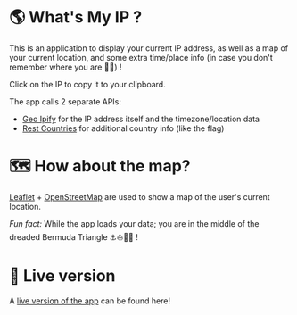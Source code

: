 #  🌎 What's My IP ?

This is an application to display your current IP address, as well as a map of your current location, and some extra time/place info (in case you don't remember where you are 🧭😉) !

Click on the IP to copy it to your clipboard.

The app calls 2 separate APIs:

- [Geo Ipify](https://geo.ipify.org) for the IP address itself and the timezone/location data
- [Rest Countries](https://restcountries.eu/) for additional country info (like the flag)

# 🗺️ How about the map?

[Leaflet](https://leafletjs.com/) + [OpenStreetMap](https://www.openstreetmap.org/) are used to show a map of the user's current location.

*Fun fact:* While the app loads your data; you are in the middle of the dreaded Bermuda Triangle ⚓⛵🏴‍☠️ !

# 🚀 Live version

A [live version of the app](https://whatsmy-ip.netlify.app/) can be found here!
